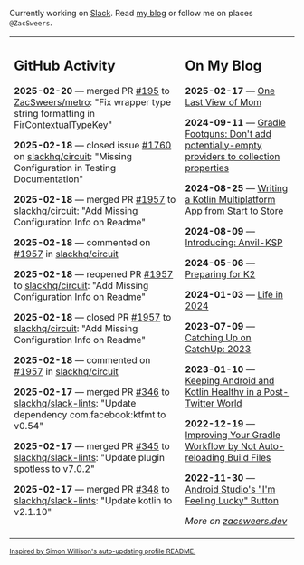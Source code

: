 Currently working on [Slack](https://slack.com/). Read [my blog](https://zacsweers.dev/) or follow me on places `@ZacSweers`.

<table><tr><td valign="top" width="60%">

## GitHub Activity
<!-- githubActivity starts -->
**2025-02-20** — merged PR [#195](https://github.com/ZacSweers/metro/pull/195) to [ZacSweers/metro](https://github.com/ZacSweers/metro): "Fix wrapper type string formatting in FirContextualTypeKey"

**2025-02-18** — closed issue [#1760](https://github.com/slackhq/circuit/issues/1760) on [slackhq/circuit](https://github.com/slackhq/circuit): "Missing Configuration in Testing Documentation"

**2025-02-18** — merged PR [#1957](https://github.com/slackhq/circuit/pull/1957) to [slackhq/circuit](https://github.com/slackhq/circuit): "Add Missing Configuration Info on Readme"

**2025-02-18** — commented on [#1957](https://github.com/slackhq/circuit/pull/1957#issuecomment-2665972497) in [slackhq/circuit](https://github.com/slackhq/circuit)

**2025-02-18** — reopened PR [#1957](https://github.com/slackhq/circuit/pull/1957) to [slackhq/circuit](https://github.com/slackhq/circuit): "Add Missing Configuration Info on Readme"

**2025-02-18** — closed PR [#1957](https://github.com/slackhq/circuit/pull/1957) to [slackhq/circuit](https://github.com/slackhq/circuit): "Add Missing Configuration Info on Readme"

**2025-02-18** — commented on [#1957](https://github.com/slackhq/circuit/pull/1957#issuecomment-2665952224) in [slackhq/circuit](https://github.com/slackhq/circuit)

**2025-02-17** — merged PR [#346](https://github.com/slackhq/slack-lints/pull/346) to [slackhq/slack-lints](https://github.com/slackhq/slack-lints): "Update dependency com.facebook:ktfmt to v0.54"

**2025-02-17** — merged PR [#345](https://github.com/slackhq/slack-lints/pull/345) to [slackhq/slack-lints](https://github.com/slackhq/slack-lints): "Update plugin spotless to v7.0.2"

**2025-02-17** — merged PR [#348](https://github.com/slackhq/slack-lints/pull/348) to [slackhq/slack-lints](https://github.com/slackhq/slack-lints): "Update kotlin to v2.1.10"
<!-- githubActivity ends -->
</td><td valign="top" width="40%">

## On My Blog
<!-- blog starts -->
**2025-02-17** — [One Last View of Mom](https://www.zacsweers.dev/one-last-view-of-mom/)

**2024-09-11** — [Gradle Footguns: Don't add potentially-empty providers to collection properties](https://www.zacsweers.dev/gradle-footgun-adding-empty-providers-to-collection-properties/)

**2024-08-25** — [Writing a Kotlin Multiplatform App from Start to Store](https://www.zacsweers.dev/writing-a-kotlin-multiplatform-app-from-start-to-store/)

**2024-08-09** — [Introducing: Anvil-KSP](https://www.zacsweers.dev/introducing-anvil-ksp/)

**2024-05-06** — [Preparing for K2](https://www.zacsweers.dev/preparing-for-k2/)

**2024-01-03** — [Life in 2024](https://www.zacsweers.dev/life-in-2024/)

**2023-07-09** — [Catching Up on CatchUp: 2023](https://www.zacsweers.dev/catching-up-on-catchup-2023/)

**2023-01-10** — [Keeping Android and Kotlin Healthy in a Post-Twitter World](https://www.zacsweers.dev/keeping-android-healthy/)

**2022-12-19** — [Improving Your Gradle Workflow by Not Auto-reloading Build Files](https://www.zacsweers.dev/improving-your-workflow-by-not-auto-reloading-build-files/)

**2022-11-30** — [Android Studio's "I'm Feeling Lucky" Button](https://www.zacsweers.dev/android-studios-im-feeling-lucky-button/)
<!-- blog ends -->
_More on [zacsweers.dev](https://zacsweers.dev/)_
</td></tr></table>

<sub><a href="https://simonwillison.net/2020/Jul/10/self-updating-profile-readme/">Inspired by Simon Willison's auto-updating profile README.</a></sub>